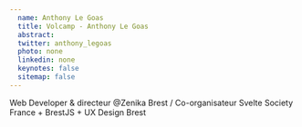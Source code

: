 ```yaml
---
  name: Anthony Le Goas
  title: Volcamp - Anthony Le Goas
  abstract: 
  twitter: anthony_legoas
  photo: none
  linkedin: none
  keynotes: false
  sitemap: false
---
```

Web Developer & directeur @Zenika Brest / Co-organisateur Svelte Society France + BrestJS + UX Design Brest